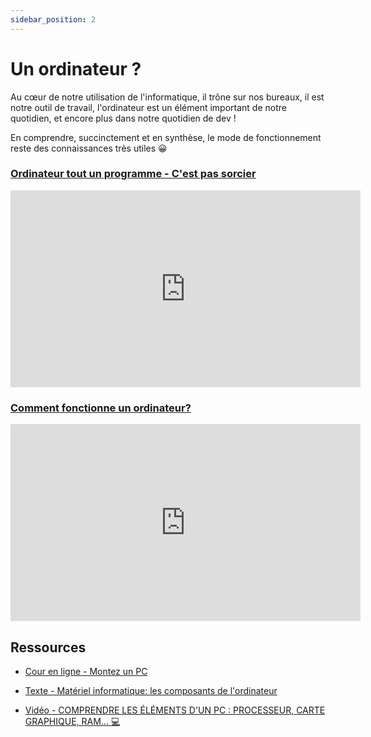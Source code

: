 ```yaml
---
sidebar_position: 2
---
```


# Un ordinateur ?

Au cœur de notre utilisation de l'informatique, il trône sur nos bureaux, il est notre outil de travail, l'ordinateur est un élément important de notre quotidien, et encore plus dans notre quotidien de dev !

En comprendre, succinctement et en synthèse, le mode de fonctionnement reste des connaissances très utiles 😀

### [Ordinateur tout un programme - C'est pas sorcier](https://youtu.be/c96KP5jZVYk "Ordinateur tout un programme - C'est pas sorcier")

<iframe width="560" height="315" src="https://www.youtube.com/embed/c96KP5jZVYk" title="YouTube video player" frameborder="0" allow="accelerometer; autoplay; clipboard-write; encrypted-media; gyroscope; picture-in-picture" allowfullscreen></iframe>

### [Comment fonctionne un ordinateur?](https://youtu.be/85XUJXHbjBo "Comment fonctionne un ordinateur?")

<iframe width="560" height="315" src="https://www.youtube.com/embed/85XUJXHbjBo" title="YouTube video player" frameborder="0" allow="accelerometer; autoplay; clipboard-write; encrypted-media; gyroscope; picture-in-picture" allowfullscreen></iframe>

## Ressources

* [Cour en ligne - Montez un PC](https://openclassrooms.com/fr/courses/7210326-montez-un-pc)

* [Texte - Matériel informatique: les composants de l'ordinateur](https://www.cnetfrance.fr/produits/materiel-informatique-les-composants-de-l-ordinateur-39769700.htm)

* [Vidéo - COMPRENDRE LES ÉLÉMENTS D'UN PC : PROCESSEUR, CARTE GRAPHIQUE, RAM... 💻](https://youtu.be/s7Dip-1u_gM)
